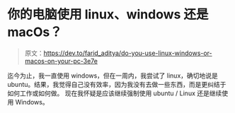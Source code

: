 # 你的电脑使用 linux、windows 还是 macOs？

> 原文：<https://dev.to/farid_aditya/do-you-use-linux-windows-or-macos-on-your-pc-3e7e>

迄今为止，我一直使用 windows，但在一周内，我尝试了 linux，确切地说是 ubuntu。结果，我觉得自己没有效率，因为我没有去做一些东西，而是更纠结于如何工作或如何做。
现在我怀疑是应该继续强制使用 ubuntu / Linux 还是继续使用 Windows。